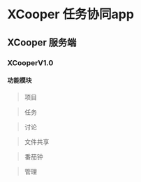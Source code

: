 # XCooper 任务协同app

## XCooper 服务端

### XCooperV1.0

#### 功能模块

> 项目

> 任务

> 讨论

> 文件共享

> 番茄钟

> 管理


